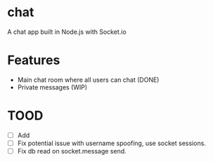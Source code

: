 # chat
A chat app built in Node.js with Socket.io

# Features
- Main chat room where all users can chat (DONE)
- Private messages (WIP)

# TOOD
- [ ] Add 
- [ ] Fix potential issue with username spoofing, use socket sessions.
- [ ] Fix db read on socket.message send.
